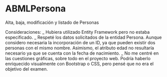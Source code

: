 # ABMLPersona
Alta, baja, modificación y listado de Personas

Consideraciones:
  _ Hubiera utilizado Entity Framework pero no estaba especificado.
  _ Respeté los datos solicitados de la entidad Persona. Aunque considero necesaria la incorporación de un ID, ya que pueden existir dos personas con el mismo nombre. Asimismo, el atributo edad no resultaría necesario ya que se cuenta con la fecha de nacimiento.
  _ No me centré en las cuestiones gráficas, sobre todo en el proyecto web. Podría haberlo enriquecido visualmente con Bootstrap o CSS, pero pensé que no era el objetivo del examen.
